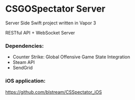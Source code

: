 # CSGOSpectator Server

Server Side Swift project written in Vapor 3

RESTful API + WebSocket Server

### Dependencies:

- Counter Strike: Global Offensive Game State Integration
- Steam API
- SendGrid

### iOS application: 
https://github.com/blstream/CSSpectator_iOS